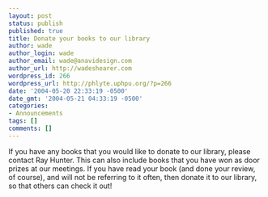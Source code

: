 ```yaml
---
layout: post
status: publish
published: true
title: Donate your books to our library
author: wade
author_login: wade
author_email: wade@anavidesign.com
author_url: http://wadeshearer.com
wordpress_id: 266
wordpress_url: http://phlyte.uphpu.org/?p=266
date: '2004-05-20 22:33:19 -0500'
date_gmt: '2004-05-21 04:33:19 -0500'
categories:
- Announcements
tags: []
comments: []
---
```

<p>If you have any books that you would like to donate to our library, please contact Ray Hunter. This can also include books that you have won as door prizes at our meetings. If you have read your book (and done your review, of course), and will not be referring to it often, then donate it to our library, so that others can check it out!</p>

